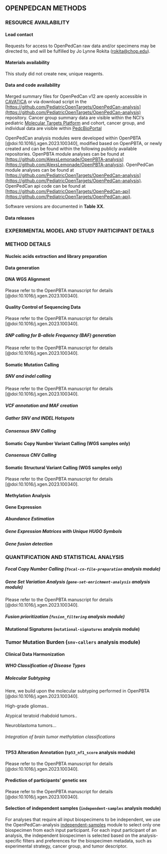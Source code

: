 ## OPENPEDCAN METHODS

### RESOURCE AVAILABILITY

#### Lead contact

Requests for access to OpenPedCan raw data and/or specimens may be directed to, and will be fulfilled by Jo Lynne Rokita (rokita@chop.edu).

#### Materials availability

This study did not create new, unique reagents.

#### Data and code availability

Merged summary files for OpenPedCan v12 are openly accessible in [CAVATICA](https://cavatica.sbgenomics.com/u/cavatica/opentarget) or via download script in the [https://github.com/PediatricOpenTargets/OpenPedCan-analysis](https://github.com/PediatricOpenTargets/OpenPedCan-analysis) repository.
Cancer group summary data are visible within the NCI's pediatric [Molecular Targets Platform](https://moleculartargets.ccdi.cancer.gov/) and cohort, cancer group, and individual data are visible within [PedcBioPortal](https://pedcbioportal.kidsfirstdrc.org/study/summary?id=openpedcan_v12)

OpenPedCan analysis modules were developed within OpenPBTA [@doi:10.1016/j.xgen.2023.100340], modified based on OpenPBTA, or newly created and can be found within the following publicly available repositories.
OpenPBTA module analyses can be found at [https://github.com/AlexsLemonade/OpenPBTA-analysis](https://github.com/AlexsLemonade/OpenPBTA-analysis).
OpenPedCan module analyses can be found at [https://github.com/PediatricOpenTargets/OpenPedCan-analysis](https://github.com/PediatricOpenTargets/OpenPedCan-analysis).
OpenPedCan api code can be found at [https://github.com/PediatricOpenTargets/OpenPedCan-api](https://github.com/PediatricOpenTargets/OpenPedCan-api).

Software versions are documented in **Table XX**.

#### Data releases


### EXPERIMENTAL MODEL AND STUDY PARTICIPANT DETAILS
<!-- TODO: add description of all studies here -->



### METHOD DETAILS

#### Nucleic acids extraction and library preparation
<!-- TODO: add by study here, or refer to publication -->


#### Data generation
<!-- TODO: add by study here, or refer to publication -->


#### DNA WGS Alignment
Please refer to the OpenPBTA manuscript for details [@doi:10.1016/j.xgen.2023.100340].

#### Quality Control of Sequencing Data
Please refer to the OpenPBTA manuscript for details [@doi:10.1016/j.xgen.2023.100340].


##### SNP calling for B-allele Frequency (BAF) generation
Please refer to the OpenPBTA manuscript for details [@doi:10.1016/j.xgen.2023.100340].


#### Somatic Mutation Calling

##### SNV and indel calling
Please refer to the OpenPBTA manuscript for details [@doi:10.1016/j.xgen.2023.100340].


##### VCF annotation and MAF creation
<!-- TODO: update VEP version -->


##### Gather SNV and INDEL Hotspots
<!-- TODO: needs update -->


##### Consensus SNV Calling
<!-- TODO: needs update -->


#### Somatic Copy Number Variant Calling (WGS samples only)
<!-- TODO: needs update -->

##### Consensus CNV Calling
<!-- TODO: needs update -->


#### Somatic Structural Variant Calling (WGS samples only)
Please refer to the OpenPBTA manuscript for details [@doi:10.1016/j.xgen.2023.100340].


#### Methylation Analysis
<!-- include QC, b-value/m-value calculations, packages, dkfz classification -->


#### Gene Expression

##### Abundance Estimation
<!-- TODO: needs update -->


##### Gene Expression Matrices with Unique HUGO Symbols
<!-- TODO: needs update, include liftover for TCGA/GTEX -->


##### Gene fusion detection
<!-- TODO: needs update -->


### QUANTIFICATION AND STATISTICAL ANALYSIS

##### Focal Copy Number Calling (`focal-cn-file-preparation` analysis module)



##### Gene Set Variation Analysis (`gene-set-enrichment-analysis` analysis module)
Please refer to the OpenPBTA manuscript for details [@doi:10.1016/j.xgen.2023.100340].



##### Fusion prioritization (`fusion_filtering` analysis module)




#### Mutational Signatures (`mutational-signatures` analysis module)



### Tumor Mutation Burden (`snv-callers` analysis module)



#### Clinical Data Harmonization

##### WHO Classification of Disease Types


##### Molecular Subtyping
Here, we build upon the molecular subtyping performed in OpenPBTA [@doi:10.1016/j.xgen.2023.100340].

High-grade gliomas..
<!-- TODO: needs update - DHG, IHG -->

Atypical teratoid rhabdoid tumors..


Neuroblastoma tumors...


###### Integration of brain tumor methylation classifications 


#### TP53 Alteration Annotation (`tp53_nf1_score` analysis module)
Please refer to the OpenPBTA manuscript for details [@doi:10.1016/j.xgen.2023.100340].


#### Prediction of participants' genetic sex
Please refer to the OpenPBTA manuscript for details [@doi:10.1016/j.xgen.2023.100340].


#### Selection of independent samples (`independent-samples` analysis module)

For analyses that require all input biospecimens to be independent, we use the OpenPedCan-analysis [independent-samples](https://github.com/PediatricOpenTargets/OpenPedCan-analysis/tree/d397339d567ddeff17e7a8cdca892f6a9dd2a0ba/analyses/independent-samples) module to select only one biospecimen from each input participant.
For each input participant of an analysis, the independent biospecimen is selected based on the analysis-specific filters and preferences for the biospecimen metadata, such as experimental strategy, cancer group, and tumor descriptor.

